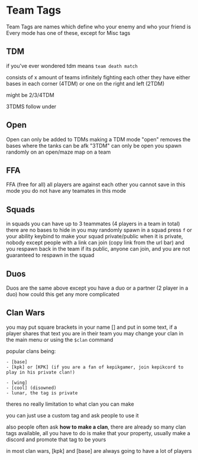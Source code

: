 # Team Tags

Team Tags are names which define who your enemy and who your friend is 
Every mode has one of these, except for Misc tags

## TDM

if you've ever wondered tdm means `team death match`

consists of x amount of teams infinitely fighting each other
they have either bases in each corner (4TDM) or one on the right
and left (2TDM)

might be 2/3/4TDM

3TDMS follow under

## Open

Open can only be added to TDMs
making a TDM mode "open" removes
the bases where the tanks can be afk
"3TDM" can only be open
you spawn randomly on an open/maze map
on a team

## FFA

FFA (free for all)
all players are against each other
you cannot save in this mode
you do not have any teamates in this mode

## Squads

in squads you can have up to 3 teammates (4 players in a team in total)
there are no bases to hide in
you may randomly spawn in a squad
press `f` or your ability keybind to make your squad private/public
when it is private, nobody except people with a link can join
(copy link from the url bar)
and you respawn back in the team
if its public, anyone can join, and you are not guaranteed to respawn
in the squad

## Duos

Duos are the same above except you have a duo or a partner
(2 player in a duo)
how could this get any more complicated

## Clan Wars

you may put square brackets in your name []
and put in some text, if a player shares that text
you are in their team
you may change your clan in the main menu
or using the ``$clan`` command

popular clans being:

    - [base]
    - [kpk] or [KPK] (if you are a fan of kepikgamer, join kepikcord to play in his private clan!)

    - [wing]
    - [cool] (disowned)
    - lunar, the tag is private

theres no really limitation to what clan you can make

you can just use a custom tag and ask people to use it 

also people often ask **how to make a clan**, there are already so many clan tags available, all you have to do is make that your property, usually make a discord and promote that tag to be yours

in most clan wars, [kpk] and [base] are always going to have a lot of players